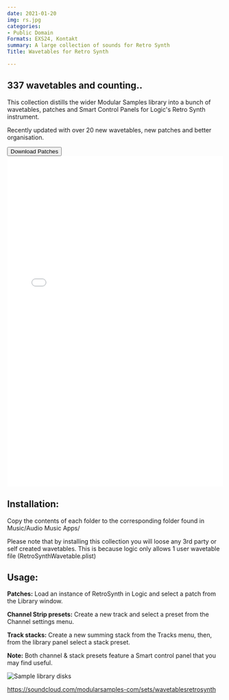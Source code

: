 ```yaml
---
date: 2021-01-20
img: rs.jpg
categories:
- Public Domain
Formats: EXS24, Kontakt
summary: A large collection of sounds for Retro Synth
Title: Wavetables for Retro Synth

---
```


## 337 wavetables and counting..

This collection distills the wider Modular Samples library into a bunch of wavetables, patches and Smart Control Panels for Logic's Retro Synth instrument.

Recently updated with over 20 new wavetables, new patches and better organisation.

<div class="buttons">  <a href="https://github.com/publicsamples/Retro-Synth-Wavetables"> <button>Download Patches</button></a></div>



<iframe width="100%" height="770px" src="/Demos/demos/retrotables.html" frameborder="0" allow="accelerometer; autoplay; clipboard-write; encrypted-media; gyroscope; picture-in-picture" allowfullscreen></iframe>

## **Installation:**

Copy the contents of each folder to the corresponding folder found in Music/Audio Music Apps/

Please note that by installing this collection you will loose any 3rd party or self created wavetables. This is because logic only allows 1 user wavetable file (RetroSynthWavetable.plist)

## **Usage:**

**Patches:** Load an instance of RetroSynth in Logic and select a patch from the Library window.

**Channel Strip presets:** Create a new track and select a preset from the Channel settings menu.

**Track stacks:** Create a new summing stack from the Tracks menu, then, from the library panel select a stack preset.

**Note:** Both channel & stack presets feature a Smart control panel that you may find useful.

![Sample library disks](https://raw.githubusercontent.com/publicsamples/Retro-Synth-Wavetables/master/rs2.jpg)

https://soundcloud.com/modularsamples-com/sets/wavetablesretrosynth